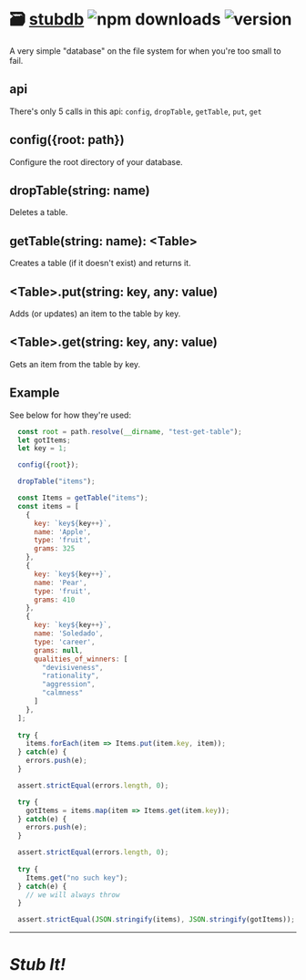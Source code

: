 # :card_file_box: [stubdb](https://github.com/crislin2046/stubdb) ![npm downloads](https://img.shields.io/npm/dt/stubdb) ![version](https://img.shields.io/npm/v/stubdb?label=version)

A very simple "database" on the file system for when you're too small to fail.

## api

There's only 5 calls in this api: `config`, `dropTable`, `getTable`, `put`, `get`

## config({root: path})

Configure the root directory of your database.

## dropTable(string: name)

Deletes a table.

## getTable(string: name): &lt;Table&gt; 

Creates a table (if it doesn't exist) and returns it.

## &lt;Table&gt;.put(string: key, any: value)

Adds (or updates) an item to the table by key.

## &lt;Table&gt;.get(string: key, any: value)

Gets an item from the table by key.

## Example

See below for how they're used:

```javascript
  const root = path.resolve(__dirname, "test-get-table");
  let gotItems;
  let key = 1;

  config({root});

  dropTable("items");

  const Items = getTable("items");
  const items = [
    {
      key: `key${key++}`,
      name: 'Apple',
      type: 'fruit',
      grams: 325
    },
    {
      key: `key${key++}`,
      name: 'Pear',
      type: 'fruit',
      grams: 410
    },
    {
      key: `key${key++}`,
      name: 'Soledado',
      type: 'career',
      grams: null,
      qualities_of_winners: [
        "devisiveness",
        "rationality",
        "aggression",
        "calmness"
      ]
    },
  ];
  
  try {
    items.forEach(item => Items.put(item.key, item));
  } catch(e) {
    errors.push(e);
  }

  assert.strictEqual(errors.length, 0);

  try {
    gotItems = items.map(item => Items.get(item.key));
  } catch(e) {
    errors.push(e);
  }

  assert.strictEqual(errors.length, 0);
  
  try {
    Items.get("no such key");
  } catch(e) {
    // we will always throw
  }

  assert.strictEqual(JSON.stringify(items), JSON.stringify(gotItems));
  ```

------------

# *Stub It!*


